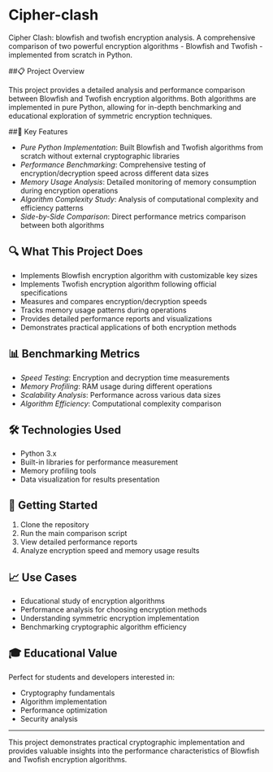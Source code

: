 # Cipher-clash
Cipher Clash: blowfish and twofish encryption analysis.
A comprehensive comparison of two powerful encryption algorithms - Blowfish and Twofish - implemented from scratch in Python.

##📋 Project Overview

This project provides a detailed analysis and performance comparison between Blowfish and Twofish encryption algorithms. Both algorithms are implemented in pure Python, allowing for in-depth benchmarking and educational exploration of symmetric encryption techniques.

##🎯 Key Features

- *Pure Python Implementation*: Built Blowfish and Twofish algorithms from scratch without external cryptographic libraries
- *Performance Benchmarking*: Comprehensive testing of encryption/decryption speed across different data sizes
- *Memory Usage Analysis*: Detailed monitoring of memory consumption during encryption operations
- *Algorithm Complexity Study*: Analysis of computational complexity and efficiency patterns
- *Side-by-Side Comparison*: Direct performance metrics comparison between both algorithms

## 🔍 What This Project Does

- Implements Blowfish encryption algorithm with customizable key sizes
- Implements Twofish encryption algorithm following official specifications
- Measures and compares encryption/decryption speeds
- Tracks memory usage patterns during operations
- Provides detailed performance reports and visualizations
- Demonstrates practical applications of both encryption methods

## 📊 Benchmarking Metrics

- *Speed Testing*: Encryption and decryption time measurements
- *Memory Profiling*: RAM usage during different operations
- *Scalability Analysis*: Performance across various data sizes
- *Algorithm Efficiency*: Computational complexity comparison

## 🛠 Technologies Used

- Python 3.x
- Built-in libraries for performance measurement
- Memory profiling tools
- Data visualization for results presentation

## 🚀 Getting Started

1. Clone the repository
2. Run the main comparison script
3. View detailed performance reports
4. Analyze encryption speed and memory usage results
   
## 📈 Use Cases

- Educational study of encryption algorithms
- Performance analysis for choosing encryption methods
- Understanding symmetric encryption implementation
- Benchmarking cryptographic algorithm efficiency

## 🎓 Educational Value

Perfect for students and developers interested in:
- Cryptography fundamentals
- Algorithm implementation
- Performance optimization
- Security analysis

--------

This project demonstrates practical cryptographic implementation and provides valuable insights into the performance characteristics of Blowfish and Twofish encryption algorithms.







